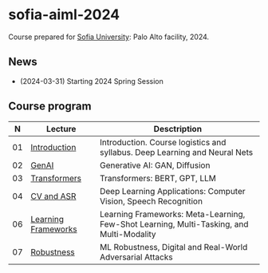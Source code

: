 # sofia-aiml-2024
Course prepared for [Sofia University](https://www.sofia.edu): Palo Alto facility, 2024.

## News
* (2024-03-31) Starting 2024 Spring Session

## Course program
| N  | Lecture       | Desctription                                 | 
| -- | ------------- | -------------                                | 
| 01 | [Introduction](/lectures/lecture_ai_01_2024.pdf)    | Introduction. Course logistics and syllabus. Deep Learning and Neural Nets |
| 02 | [GenAI](/lectures/lecture_ai_02_2024.pdf)    | Generative AI: GAN, Diffusion |
| 03 | [Transformers](/lectures/lecture_ai_03_2024.pdf)    | Transformers: BERT, GPT, LLM |
| 04 | [CV and ASR](/lectures/lecture_ai_04_2024.pdf)    | Deep Learning Applications: Computer Vision, Speech Recognition |
| 06 | [Learning Frameworks](/lectures/lecture_ai_06_2024.pdf)    | Learning Frameworks: Meta-Learning, Few-Shot Learning, Multi-Tasking, and Multi-Modality |
| 07 | [Robustness](/lectures/lecture_ai_07_2024.pdf)    | ML Robustness, Digital and Real-World Adversarial Attacks |
